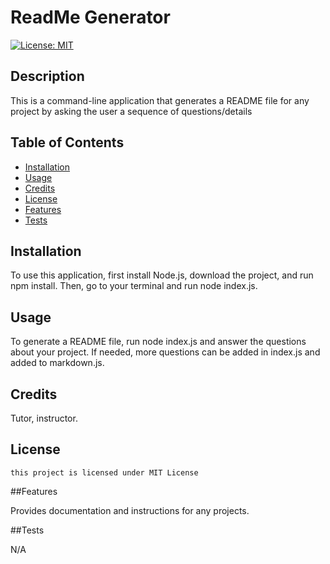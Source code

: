 # ReadMe Generator
  [![License: MIT](https://img.shields.io/badge/License-MIT-yellow.svg)](https://opensource.org/licenses/MIT)

  ## Description
  
  This is a command-line application that generates a README file for any project by asking the user a sequence of questions/details

  ## Table of Contents
   
  - [Installation](#installation)
  - [Usage](#usage)
  - [Credits](#credits)
  - [License](#license)
  - [Features](#features)
  - [Tests](#tests)

  ## Installation

  To use this application, first install Node.js, download the project, and run npm install. Then, go to your terminal and run node index.js.

  ## Usage

  To generate a README file, run node index.js and answer the questions about your project. If needed, more questions can be added in index.js and added to markdown.js.

  ## Credits

  Tutor, instructor.

  ## License 
    this project is licensed under MIT License

  ##Features
   
  Provides documentation and instructions for any projects.

  ##Tests

  N/A



